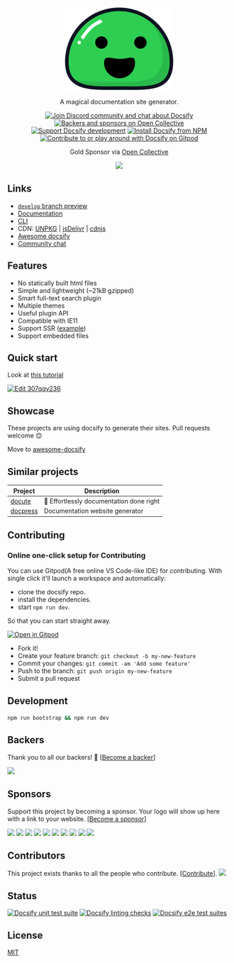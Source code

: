 <p align="center">
  <a href="https://docsify.js.org">
    <img alt="docsify" src="https://github.com/docsifyjs/docsify/blob/develop/docs/_media/icon.svg">
  </a>
</p>

<p align="center">
  A magical documentation site generator.
</p>

<p align="center">
  <a href="https://discord.gg/3NwKFyR"><img
    alt="Join Discord community and chat about Docsify"
    title="Join Discord community and chat about Docsify"
    src="https://img.shields.io/discord/713647066802421792.svg?label=&logo=discord&logoColor=ffffff&color=7389D8&labelColor=6A7EC2&cacheSeconds=60"
  /></a>
  <a href="#backers"><img
    alt="Backers and sponsors on Open Collective"
    title="Backers and sponsors on Open Collective"
    src="https://img.shields.io/opencollective/all/docsify?label=supporters&cacheSeconds=86400"
  /></a>
  <a href="https://github.com/QingWei-Li/donate"><img
    alt="Support Docsify development"
    title="Support Docsify development"
    src="https://img.shields.io/badge/$-donate-ff69b4.svg"
  /></a>
  <a href="https://www.npmjs.com/package/docsify"><img
    alt="Install Docsify from NPM"
    title="Install Docsify from NPM"
    src="https://img.shields.io/npm/v/docsify.svg?&label=&logo=npm&logoColor=ffffff&labelColor=eeeeee&color=cb3837&cacheSeconds=86400"
  /></a>
  <a href="https://gitpod.io/#https://github.com/docsifyjs/docsify"><img
    alt="Contribute to or play around with Docsify on Gitpod"
    title="Contribute to or play around with Docsify on Gitpod"
    src="https://img.shields.io/badge/gitpod-gray?logo=gitpod"
  /></a>
</p>

<p align="center">Gold Sponsor via <a href="https://opencollective.com/docsify">Open Collective</a></p>

<p align="center">
  <a href="https://opencollective.com/docsify/order/3254">
    <img src="https://opencollective.com/docsify/tiers/gold-sponsor.svg?avatarHeight=36">
  </a>
</p>

## Links

- [`develop` branch preview](https://docsifyjs.netlify.com/)
- [Documentation](https://docsify.js.org)
- [CLI](https://github.com/docsifyjs/docsify-cli)
- CDN: [UNPKG](https://unpkg.com/docsify/) | [jsDelivr](https://cdn.jsdelivr.net/npm/docsify/) | [cdnjs](https://cdnjs.com/libraries/docsify)
- [Awesome docsify](https://github.com/docsifyjs/awesome-docsify)
- [Community chat](https://gitter.im/docsifyjs/Lobby)

## Features

- No statically built html files
- Simple and lightweight (~21kB gzipped)
- Smart full-text search plugin
- Multiple themes
- Useful plugin API
- Compatible with IE11
- Support SSR ([example](https://github.com/docsifyjs/docsify-ssr-demo))
- Support embedded files

## Quick start

Look at [this tutorial](https://docsify.js.org/#/quickstart)

[![Edit 307qqv236](https://codesandbox.io/static/img/play-codesandbox.svg)](https://codesandbox.io/s/307qqv236)

## Showcase

These projects are using docsify to generate their sites. Pull requests welcome :blush:

Move to [awesome-docsify](https://github.com/docsifyjs/awesome-docsify#showcase)

## Similar projects

| Project                                          | Description                              |
| ------------------------------------------------ | ---------------------------------------- |
| [docute](https://github.com/egoist/docute)       | 📜 Effortlessly documentation done right |
| [docpress](https://github.com/docpress/docpress) | Documentation website generator          |

## Contributing

### Online one-click setup for Contributing

You can use Gitpod(A free online VS Code-like IDE) for contributing. With single click it'll launch a workspace and automatically:

- clone the docsify repo.
- install the dependencies.
- start `npm run dev`.

So that you can start straight away.

[![Open in Gitpod](https://gitpod.io/button/open-in-gitpod.svg)](https://gitpod.io/#https://github.com/docsifyjs/docsify)

- Fork it!
- Create your feature branch: `git checkout -b my-new-feature`
- Commit your changes: `git commit -am 'Add some feature'`
- Push to the branch: `git push origin my-new-feature`
- Submit a pull request

## Development

```bash
npm run bootstrap && npm run dev
```

## Backers

Thank you to all our backers! 🙏 [[Become a backer](https://opencollective.com/docsify#backers)]

<a href="https://opencollective.com/docsify#backers" target="_blank"><img src="https://opencollective.com/docsify/backers.svg?width=890"></a>

## Sponsors

Support this project by becoming a sponsor. Your logo will show up here with a link to your website. [[Become a sponsor](https://opencollective.com/docsify#silver-sponsors)]

<a href="https://opencollective.com/docsify/silver-sponsors/0/website" target="_blank"><img src="https://opencollective.com/docsify/silver-sponsors/0/avatar.svg"></a>
<a href="https://opencollective.com/docsify/silver-sponsors/1/website" target="_blank"><img src="https://opencollective.com/docsify/silver-sponsors/1/avatar.svg"></a>
<a href="https://opencollective.com/docsify/silver-sponsors/2/website" target="_blank"><img src="https://opencollective.com/docsify/silver-sponsors/2/avatar.svg"></a>
<a href="https://opencollective.com/docsify/silver-sponsors/3/website" target="_blank"><img src="https://opencollective.com/docsify/silver-sponsors/3/avatar.svg"></a>
<a href="https://opencollective.com/docsify/silver-sponsors/4/website" target="_blank"><img src="https://opencollective.com/docsify/silver-sponsors/4/avatar.svg"></a>
<a href="https://opencollective.com/docsify/silver-sponsors/5/website" target="_blank"><img src="https://opencollective.com/docsify/silver-sponsors/5/avatar.svg"></a>
<a href="https://opencollective.com/docsify/silver-sponsors/6/website" target="_blank"><img src="https://opencollective.com/docsify/silver-sponsors/6/avatar.svg"></a>
<a href="https://opencollective.com/docsify/silver-sponsors/7/website" target="_blank"><img src="https://opencollective.com/docsify/silver-sponsors/7/avatar.svg"></a>
<a href="https://opencollective.com/docsify/silver-sponsors/8/website" target="_blank"><img src="https://opencollective.com/docsify/silver-sponsors/8/avatar.svg"></a>
<a href="https://opencollective.com/docsify/silver-sponsors/9/website" target="_blank"><img src="https://opencollective.com/docsify/silver-sponsors/9/avatar.svg"></a>

## Contributors

This project exists thanks to all the people who contribute. [[Contribute](CONTRIBUTING.md)].
<a href="https://github.com/docsifyjs/docsify/graphs/contributors"><img src="https://opencollective.com/docsify/contributors.svg?width=890" /></a>

## Status

<a href="https://github.com/docsifyjs/docsify/actions?query=workflow%3A%22unit+tests%22"><img
  alt="Docsify unit test suite"
  title="Docsify unit test suite"
  src="https://github.com/docsifyjs/docsify/workflows/unit%20tests/badge.svg?branch=develop&amp;event=push"
/></a>
<a href="https://github.com/docsifyjs/docsify/actions?query=workflow%3A%22lint+checks%22"><img
  alt="Docsify linting checks"
  title="Docsify linting checks"
  src="https://github.com/docsifyjs/docsify/workflows/lint%20checks/badge.svg?branch=develop&amp;event=push"
/></a>
<a href="https://github.com/docsifyjs/docsify/actions?query=workflow%3A%22e2e+tests%22"><img
  alt="Docsify e2e test suites"
  title="Docsify e2e test suites"
  src="https://github.com/docsifyjs/docsify/workflows/e2e%20tests/badge.svg?branch=develop&amp;event=push"
/></a>

## License

[MIT](LICENSE)
